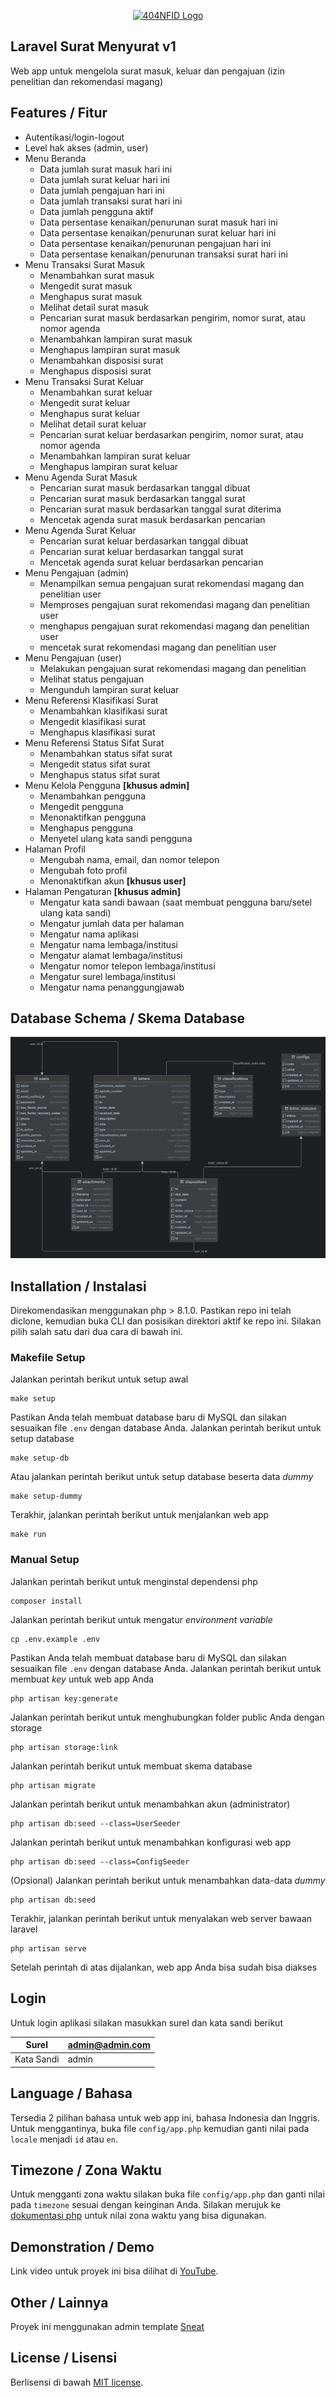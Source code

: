 <p align="center"><a href="https://laravel.com" target="_blank"><img src="https://avatars.githubusercontent.com/u/87377917?s=200&v=4" width="200" alt="404NFID Logo"></a></p>


## Laravel Surat Menyurat v1

Web app untuk mengelola surat masuk, keluar dan pengajuan (izin penelitian dan rekomendasi magang)

## Features / Fitur

- Autentikasi/login-logout
- Level hak akses (admin, user)
- Menu Beranda
  - Data jumlah surat masuk hari ini
  - Data jumlah surat keluar hari ini
  - Data jumlah pengajuan hari ini
  - Data jumlah transaksi surat hari ini
  - Data jumlah pengguna aktif
  - Data persentase kenaikan/penurunan surat masuk hari ini
  - Data persentase kenaikan/penurunan surat keluar hari ini
  - Data persentase kenaikan/penurunan pengajuan hari ini
  - Data persentase kenaikan/penurunan transaksi surat hari ini
- Menu Transaksi Surat Masuk
  - Menambahkan surat masuk
  - Mengedit surat masuk
  - Menghapus surat masuk
  - Melihat detail surat masuk
  - Pencarian surat masuk berdasarkan pengirim, nomor surat, atau nomor agenda
  - Menambahkan lampiran surat masuk
  - Menghapus lampiran surat masuk
  - Menambahkan disposisi surat
  - Menghapus disposisi surat
- Menu Transaksi Surat Keluar
  - Menambahkan surat keluar
  - Mengedit surat keluar
  - Menghapus surat keluar
  - Melihat detail surat keluar
  - Pencarian surat keluar berdasarkan pengirim, nomor surat, atau nomor agenda
  - Menambahkan lampiran surat keluar
  - Menghapus lampiran surat keluar
- Menu Agenda Surat Masuk
  - Pencarian surat masuk berdasarkan tanggal dibuat
  - Pencarian surat masuk berdasarkan tanggal surat 
  - Pencarian surat masuk berdasarkan tanggal surat diterima
  - Mencetak agenda surat masuk berdasarkan pencarian
- Menu Agenda Surat Keluar
  - Pencarian surat keluar berdasarkan tanggal dibuat
  - Pencarian surat keluar berdasarkan tanggal surat
  - Mencetak agenda surat keluar berdasarkan pencarian
- Menu Pengajuan (admin)
  - Menampilkan semua pengajuan surat rekomendasi magang dan penelitian user
  - Memproses pengajuan surat rekomendasi magang dan penelitian user
  - menghapus pengajuan surat rekomendasi magang dan penelitian user
  - mencetak surat rekomendasi magang dan penelitian user
- Menu Pengajuan (user)
  - Melakukan pengajuan surat rekomendasi magang dan penelitian
  - Melihat status pengajuan
  - Mengunduh lampiran surat keluar
- Menu Referensi Klasifikasi Surat
  - Menambahkan klasifikasi surat
  - Mengedit klasifikasi surat
  - Menghapus klasifikasi surat
- Menu Referensi Status Sifat Surat
  - Menambahkan status sifat surat
  - Mengedit status sifat surat
  - Menghapus status sifat surat
- Menu Kelola Pengguna **[khusus admin]**
  - Menambahkan pengguna
  - Mengedit pengguna
  - Menonaktifkan pengguna
  - Menghapus pengguna
  - Menyetel ulang kata sandi pengguna
- Halaman Profil
  - Mengubah nama, email, dan nomor telepon
  - Mengubah foto profil
  - Menonaktifkan akun **[khusus user]**
- Halaman Pengaturan **[khusus admin]**
  - Mengatur kata sandi bawaan (saat membuat pengguna baru/setel ulang kata sandi)
  - Mengatur jumlah data per halaman
  - Mengatur nama aplikasi
  - Mengatur nama lembaga/institusi
  - Mengatur alamat lembaga/institusi
  - Mengatur nomor telepon lembaga/institusi
  - Mengatur surel lembaga/institusi
  - Mengatur nama penanggungjawab

## Database Schema / Skema Database
<img src="https://github.com/404NotFoundIndonesia/laravel-surat-menyurat-v1/blob/main/database_schema.png" alt="database schema">

## Installation / Instalasi
Direkomendasikan menggunakan php > 8.1.0. Pastikan repo ini telah diclone, kemudian buka CLI dan posisikan direktori aktif ke repo ini.
Silakan pilih salah satu dari dua cara di bawah ini.

### Makefile Setup
Jalankan perintah berikut untuk setup awal
```
make setup
```
Pastikan Anda telah membuat database baru di MySQL dan silakan sesuaikan file `.env` dengan database Anda.
Jalankan perintah berikut untuk setup database 
```
make setup-db
```
Atau jalankan perintah berikut untuk setup database beserta data _dummy_
```
make setup-dummy
```
Terakhir, jalankan perintah berikut untuk menjalankan web app
```
make run
```

### Manual Setup
Jalankan perintah berikut untuk menginstal dependensi php
```
composer install
```
Jalankan perintah berikut untuk mengatur _environment variable_
```
cp .env.example .env
```
Pastikan Anda telah membuat database baru di MySQL dan silakan sesuaikan file `.env` dengan database Anda.
Jalankan perintah berikut untuk membuat _key_ untuk web app Anda
```
php artisan key:generate
```
Jalankan perintah berikut untuk menghubungkan folder public Anda dengan storage
```
php artisan storage:link
```
Jalankan perintah berikut untuk membuat skema database
```
php artisan migrate
```
Jalankan perintah berikut untuk menambahkan akun (administrator)
```
php artisan db:seed --class=UserSeeder
```
Jalankan perintah berikut untuk menambahkan konfigurasi web app
```
php artisan db:seed --class=ConfigSeeder
```
(Opsional) Jalankan perintah berikut untuk menambahkan data-data _dummy_
```
php artisan db:seed
```
Terakhir, jalankan perintah berikut untuk menyalakan web server bawaan laravel 
```
php artisan serve
```
Setelah perintah di atas dijalankan, web app Anda bisa sudah bisa diakses

## Login
Untuk login aplikasi silakan masukkan surel dan kata sandi berikut

| Surel      | admin@admin.com |
|------------|-----------------|
| Kata Sandi | admin           |

## Language / Bahasa
Tersedia 2 pilihan bahasa untuk web app ini, bahasa Indonesia dan Inggris.
Untuk menggantinya, buka file `config/app.php` kemudian ganti nilai pada `locale` menjadi `id` atau `en`.

## Timezone / Zona Waktu
Untuk mengganti zona waktu silakan buka file `config/app.php`
dan ganti nilai pada `timezone` sesuai dengan keinginan Anda.
Silakan merujuk ke [dokumentasi php](https://www.php.net/manual/en/timezones.php) untuk nilai zona waktu yang bisa digunakan.

## Demonstration / Demo
Link video untuk proyek ini bisa dilihat di [YouTube](https://www.youtube.com/watch?v=dyatVEGavxo).

## Other / Lainnya
Proyek ini menggunakan admin template [Sneat](https://github.com/themeselection/sneat-html-admin-template-free)

## License / Lisensi

Berlisensi di bawah [MIT license](https://github.com/404NotFoundIndonesia/laravel-surat-menyurat-v1/blob/main/LICENSE).
